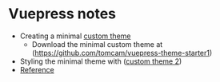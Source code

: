 # Vuepress notes

* Creating a minimal [custom theme](custom1.md)
  - Download the minimal custom theme at (https://github.com/tomcam/vuepress-theme-starter1)
* Styling the minimal theme with ([custom theme 2](custom2.md))
* [Reference](reference.md)
